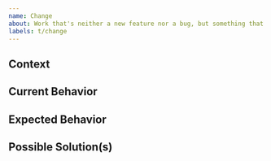 ```yaml
---
name: Change
about: Work that's neither a new feature nor a bug, but something that needs to be changed. Includes enhancements and chores.
labels: t/change
---
```

<!-- Provide a general summary of the change in the title above. -->

## Context
<!-- What are you trying to accomplish with the change? -->


## Current Behavior
<!-- Explain how things currently work without this change having been made. -->


## Expected Behavior
<!-- Tell us how things should work after the change. -->


## Possible Solution(s)
<!-- Not obligatory, but describe any ideas you may have of how to implement the change. -->
